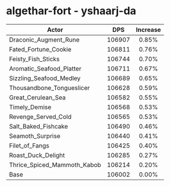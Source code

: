 # algethar-fort - yshaarj-da
| Actor | DPS | Increase |
|---|:---:|:---:|
|Draconic_Augment_Rune|106907|0.85%|
|Fated_Fortune_Cookie|106811|0.76%|
|Feisty_Fish_Sticks|106744|0.70%|
|Aromatic_Seafood_Platter|106711|0.67%|
|Sizzling_Seafood_Medley|106689|0.65%|
|Thousandbone_Tongueslicer|106628|0.59%|
|Great_Cerulean_Sea|106582|0.55%|
|Timely_Demise|106568|0.53%|
|Revenge_Served_Cold|106565|0.53%|
|Salt_Baked_Fishcake|106490|0.46%|
|Seamoth_Surprise|106440|0.41%|
|Filet_of_Fangs|106425|0.40%|
|Roast_Duck_Delight|106285|0.27%|
|Thrice_Spiced_Mammoth_Kabob|106214|0.20%|
|Base|106002|0.00%|
